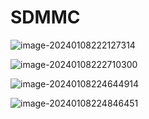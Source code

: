 # SDMMC

![image-20240108222127314](https://picture-01-1316374204.cos.ap-beijing.myqcloud.com/image/202401082221398.png)

![image-20240108222710300](https://picture-01-1316374204.cos.ap-beijing.myqcloud.com/image/202401082227374.png)

![image-20240108224644914](https://picture-01-1316374204.cos.ap-beijing.myqcloud.com/image/202401082246992.png)

![image-20240108224846451](https://picture-01-1316374204.cos.ap-beijing.myqcloud.com/image/202401082248530.png)

